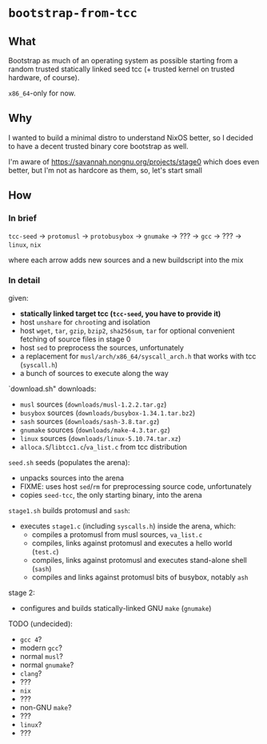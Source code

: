 # `bootstrap-from-tcc`

## What

Bootstrap as much of an operating system as possible
starting from a random trusted statically linked seed tcc
(+ trusted kernel on trusted hardware, of course).

`x86_64`-only for now.

## Why

I wanted to build a minimal distro to understand NixOS better,
so I decided to have a decent trusted binary core bootstrap as well.

I'm aware of https://savannah.nongnu.org/projects/stage0 which does even better,
but I'm not as hardcore as them, so, let's start small

## How

### In brief

`tcc-seed` -> `protomusl` -> `protobusybox` -> `gnumake` -> ??? ->
`gcc` -> ??? ->
`linux`, `nix`

where each arrow adds new sources and a new buildscript into the mix

### In detail

given:

* **statically linked target tcc (`tcc-seed`, you have to provide it)**
* host `unshare` for `chroot`ing and isolation
* host `wget`, `tar`, `gzip`, `bzip2`, `sha256sum`, `tar`
  for optional convenient fetching of source files in stage 0
* host `sed` to preprocess the sources, unfortunately
* a replacement for `musl/arch/x86_64/syscall_arch.h` that works with tcc
  (`syscall.h`)
* a bunch of sources to execute along the way

`download.sh" downloads:

* `musl` sources (`downloads/musl-1.2.2.tar.gz`)
* `busybox` sources (`downloads/busybox-1.34.1.tar.bz2`)
* `sash` sources (`downloads/sash-3.8.tar.gz`)
* `gnumake` sources (`downloads/make-4.3.tar.gz`)
* `linux` sources (`downloads/linux-5.10.74.tar.xz`)
* `alloca.S`/`libtcc1.c`/`va_list.c` from tcc distribution

`seed.sh` seeds (populates the arena):

* unpacks sources into the arena
* FIXME: uses host `sed`/`rm` for preprocessing source code, unfortunately
* copies `seed-tcc`, the only starting binary, into the arena

`stage1.sh` builds protomusl and `sash`:

* executes `stage1.c` (including `syscalls.h`) inside the arena, which:
  * compiles a protomusl from musl sources, `va_list.c`
  * compiles, links against protomusl and executes a hello world (`test.c`)
  * compiles, links against protomusl and executes stand-alone shell (`sash`)
  * compiles and links against protomusl bits of busybox, notably `ash`

stage 2:

* configures and builds statically-linked GNU `make` (`gnumake`)

TODO (undecided):

* `gcc 4`?
* modern `gcc`?
* normal `musl`?
* normal `gnumake`?
* `clang`?
* ???
* `nix`
* ???
* non-GNU `make`?
* ???
* `linux`?
* ???
